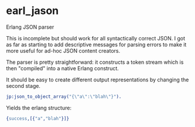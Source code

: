 # earl_jason
Erlang JSON parser

This is incomplete but should work for all syntactically correct JSON. I got as far as starting to add descriptive messages for parsing errors to make it more useful for ad-hoc JSON content creators.

The parser is pretty straightforward: it constructs a token stream which is then "compiled" into a native Erlang construct.

It should be easy to create different output representations by changing the second stage.

```erlang
jp:json_to_object_array("{\"a\":\"blah\"}").
```

Yields the erlang structure:

```erlang
{success,[{"a","blah"}]}
```
